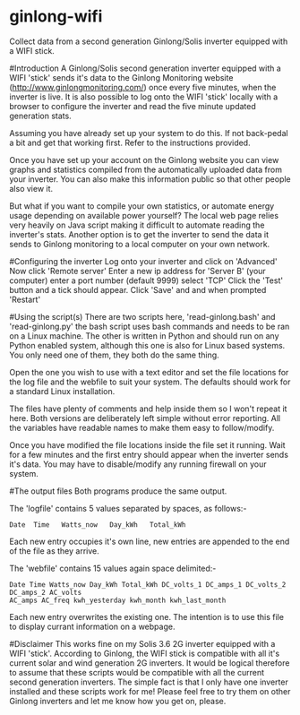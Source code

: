 # ginlong-wifi
Collect data from a second generation Ginlong/Solis inverter equipped with a WIFI stick. 

#Introduction
A Ginlong/Solis second generation inverter equipped with a WIFI 'stick' sends it's data to the Ginlong
Monitoring website (http://www.ginlongmonitoring.com/) once every five minutes, when the inverter is 
live. It is also possible to log onto the WIFI 'stick' locally with a browser to configure the inverter
and read the five minute updated generation stats. 

Assuming you have already set up your system to do this. If not back-pedal a bit and get that working
first. Refer to the instructions provided.

Once you have set up your account on the Ginlong website you can view graphs and statistics compiled
from the automatically uploaded data from your inverter. You can also make this information public so
that other people also view it.

But what if you want to compile your own statistics, or automate energy usage depending on available
power yourself? The local web page relies very heavily on Java script making it difficult to automate
reading the inverter's stats. Another option is to get the inverter to send the data it sends to 
Ginlong monitoring to a local computer on your own network.

#Configuring the inverter
Log onto your inverter and click on 'Advanced'
Now click 'Remote server'
Enter a new ip address for 'Server B' (your computer) enter a port number (default 9999) select 'TCP' 
Click the 'Test' button and a tick should appear.
Click 'Save' and and when prompted 'Restart'

#Using the script(s)
There are two scripts here, 'read-ginlong.bash' and 'read-ginlong.py' the bash script uses bash
commands and needs to be ran on a Linux machine. The other is written in Python and should run on
any Python enabled system, although this one is also for Linux based systems. You only need one of 
them, they both do the same thing.

Open the one you wish to use with a text editor and set the file locations for the log file and the 
webfile to suit your system. The defaults should work for a standard Linux installation.

The files have plenty of comments and help inside them so I won't repeat it here. Both versions are
deliberately left simple without error reporting. All the variables have readable names to make them
easy to follow/modify. 

Once you have modified the file locations inside the file set it running. Wait for a few minutes and 
the first entry should appear when the inverter sends it's data. You may have to disable/modify any
running firewall on your system.

#The output files
Both programs produce the same output.

The 'logfile' contains 5 values separated by spaces, as follows:-

	Date  Time   Watts_now   Day_kWh   Total_kWh 

Each new entry occupies it's own line, new entries are appended to the end of the file as they arrive.

The 'webfile' contains 15 values again space delimited:-

	Date Time Watts_now Day_kWh Total_kWh DC_volts_1 DC_amps_1 DC_volts_2 DC_amps_2 AC_volts
	AC_amps AC_freq kwh_yesterday kwh_month kwh_last_month

Each new entry overwrites the existing one. The intention is to use this file to display currant 
information on a webpage.

#Disclaimer
This works fine on my Solis 3.6 2G inverter equipped with a WIFI 'stick'. According to Ginlong, the 
WIFI stick is compatible with all it's current solar and wind generation 2G inverters. It would be
logical therefore to assume that these scripts would be compatible with all the current second
generation inverters. The simple fact is that I only have one inverter installed and these scripts
work for me! Please feel free to try them on other Ginlong inverters and let me know how you get on,
please.
